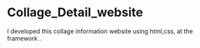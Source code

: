 # Collage_Detail_website
I developed this collage information website using html,css, at the framework .
